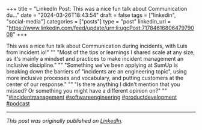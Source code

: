 +++
title = "LinkedIn Post: This was a nice fun talk about Communication du..."
date = "2024-03-26T18:43:54"
draft = false
tags = ["linkedin", "social-media"]
categories = ["posts"]
type = "post"
linkedin_url = "https://www.linkedin.com/feed/update/urn:li:ugcPost:7178461680647979008"
+++

This was a nice fun talk about Communication during incidents, with Luis from incident.io!"
""
"Most of the tips or learnings I shared scale at any size, as it's mainly a mindset and practices to make incident management an inclusive discipline."
""
"Something we've been applying at SumUp is breaking down the barriers of "incidents are an engineering topic", using more inclusive processes and vocabulary, and putting customers at the center of our response."
""
"Is there anything I didn't mention that you missed? Or something you might have a different opinion on?"
""
"[#incidentmanagement](https://www.linkedin.com/feed/hashtag/incidentmanagement) [#softwareengineering](https://www.linkedin.com/feed/hashtag/softwareengineering) [#productdevelopment](https://www.linkedin.com/feed/hashtag/productdevelopment) [#podcast](https://www.linkedin.com/feed/hashtag/podcast)

---

*This post was originally published on [LinkedIn](https://www.linkedin.com/in/adrianmoreno/recent-activity/all/).*